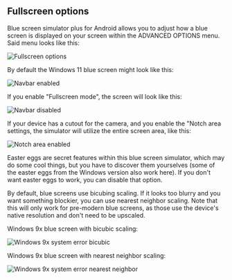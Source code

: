 ## Fullscreen options
Blue screen simulator plus for Android allows you to adjust how a blue screen is displayed on your screen within the ADVANCED OPTIONS menu. Said menu looks like this:

![Fullscreen options](file:///android_asset/drawable/help_notch_options)

By default the Windows 11 blue screen might look like this:

![Navbar enabled](file:///android_asset/drawable/help_yesnavbar)

If you enable "Fullscreen mode", the screen will look like this:

![Navbar disabled](file:///android_asset/drawable/help_nonavbar)

If your device has a cutout for the camera, and you enable the "Notch area settings, the simulator will utilize the entire screen area, like this:

![Notch area enabled](file:///android_asset/drawable/help_yesnotch)

Easter eggs are secret features within this blue screen simulator, which may do some cool things, but you have to discover them yourselves (some of the easter eggs from the Windows version also work here). If you don't want easter eggs to work, you can disable that option.

By default, blue screens use bicubing scaling. If it looks too blurry and you want something blockier, you can use nearest neighbor scaling. Note that this will only work for pre-modern blue screens, as those use the device's native resolution and don't need to be upscaled.

Windows 9x blue screen with bicubic scaling:

![Windows 9x system error bicubic](file:///android_asset/drawable/help_ninex_bicubic)

Windows 9x blue screen with nearest neighbor scaling:

![Windows 9x system error nearest neighbor](file:///android_asset/drawable/help_ninex_nn)